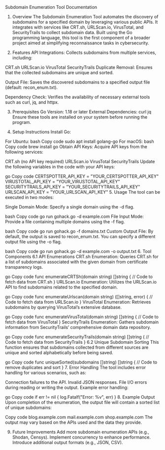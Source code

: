 Subdomain Enumeration Tool Documentation
1. Overview
The Subdomain Enumeration Tool automates the discovery of subdomains for a specified domain by leveraging various public APIs. It integrates with services like CRT.sh, URLScan.io, VirusTotal, and SecurityTrails to collect subdomain data. Built using the Go programming language, this tool is the first component of a broader project aimed at simplifying reconnaissance tasks in cybersecurity.

2. Features
API Integrations: Collects subdomains from multiple services, including:

CRT.sh
URLScan.io
VirusTotal
SecurityTrails
Duplicate Removal: Ensures that the collected subdomains are unique and sorted.

Output File: Saves the discovered subdomains to a specified output file (default: recon_enum.txt).

Dependency Check: Verifies the availability of necessary external tools such as curl, jq, and httpx.

3. Prerequisites
Go Version: 1.18 or later
External Dependencies:
curl
jq
Ensure these tools are installed on your system before running the program.

4. Setup Instructions
Install Go:

For Ubuntu:
bash
Copy code
sudo apt install golang-go
For macOS:
bash
Copy code
brew install go
Obtain API Keys: Acquire API keys from the following services:

CRT.sh (no API key required)
URLScan.io
VirusTotal
SecurityTrails
Update the following variables in the code with your API keys:

go
Copy code
CERTSPOTTER_API_KEY = "YOUR_CERTSPOTTER_API_KEY"
VIRUSTOTAL_API_KEY = "YOUR_VIRUSTOTAL_API_KEY"
SECURITYTRAILS_API_KEY = "YOUR_SECURITYTRAILS_API_KEY"
URLSCAN_API_KEY = "YOUR_URLSCAN_API_KEY"
5. Usage
The tool can be executed in two modes:

Single Domain Mode: Specify a single domain using the -d flag.

bash
Copy code
go run gohack.go -d example.com
File Input Mode: Provide a file containing multiple domains using the -f flag.

bash
Copy code
go run gohack.go -f domains.txt
Custom Output File: By default, the output is saved to recon_enum.txt. You can specify a different output file using the -o flag.

bash
Copy code
go run gohack.go -d example.com -o output.txt
6. Tool Components
6.1 API Enumerations
CRT.sh Enumeration: Queries CRT.sh for a list of subdomains associated with the given domain from certificate transparency logs.

go
Copy code
func enumerateCRTSh(domain string) []string {
    // Code to fetch data from CRT.sh
}
URLScan.io Enumeration: Utilizes the URLScan.io API to find subdomains related to the specified domain.

go
Copy code
func enumerateUrlscan(domain string) ([]string, error) {
    // Code to fetch data from URLScan.io
}
VirusTotal Enumeration: Retrieves subdomains by querying VirusTotal’s extensive database.

go
Copy code
func enumerateVirusTotal(domain string) []string {
    // Code to fetch data from VirusTotal
}
SecurityTrails Enumeration: Gathers subdomain information from SecurityTrails’ comprehensive domain data repository.

go
Copy code
func enumerateSecurityTrails(domain string) []string {
    // Code to fetch data from SecurityTrails
}
6.2 Unique Subdomain Sorting
This function ensures that subdomains collected from different sources are unique and sorted alphabetically before being saved.

go
Copy code
func uniqueSorted(subdomains []string) []string {
    // Code to remove duplicates and sort
}
7. Error Handling
The tool includes error handling for various scenarios, such as:

Connection failures to the API.
Invalid JSON responses.
File I/O errors during reading or writing the output.
Example error handling:

go
Copy code
if err != nil {
    log.Fatalf("Error: %v", err)
}
8. Example Output
Upon completion of the enumeration, the output file will contain a sorted list of unique subdomains:

Copy code
blog.example.com
mail.example.com
shop.example.com
The output may vary based on the APIs used and the data they provide.

9. Future Improvements
Add more subdomain enumeration APIs (e.g., Shodan, Censys).
Implement concurrency to enhance performance.
Introduce additional output formats (e.g., JSON, CSV).
